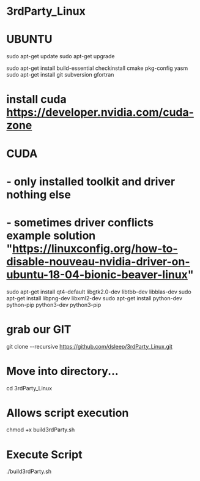 # 3rdParty_Linux

# UBUNTU  

sudo apt-get update
sudo apt-get upgrade

sudo apt-get install build-essential checkinstall cmake pkg-config yasm
sudo apt-get install git subversion gfortran

# install cuda https://developer.nvidia.com/cuda-zone

# CUDA
# - only installed toolkit and driver nothing else
# - sometimes driver conflicts example solution "https://linuxconfig.org/how-to-disable-nouveau-nvidia-driver-on-ubuntu-18-04-bionic-beaver-linux"

sudo apt-get install qt4-default libgtk2.0-dev libtbb-dev libblas-dev
sudo apt-get install libpng-dev libxml2-dev
sudo apt-get install python-dev python-pip python3-dev python3-pip

# grab our GIT
git clone --recursive https://github.com/dsleep/3rdParty_Linux.git

# Move into directory...  
cd 3rdParty_Linux

# Allows script execution  
chmod +x build3rdParty.sh

# Execute Script  
./build3rdParty.sh
